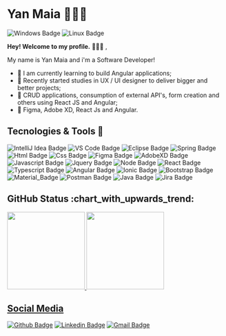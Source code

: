 
<!--
### Hi there 👋
**yanmaiaa/yanmaiaa** is a ✨ _special_ ✨ repository because its `README.md` (this file) appears on your GitHub profile.

Here are some ideas to get you started:

- 🔭 I’m currently working on ...
- 🌱 I’m currently learning ...
- 👯 I’m looking to collaborate on ...
- 🤔 I’m looking for help with ...
- 💬 Ask me about ...
- 📫 How to reach me: ...
- 😄 Pronouns: ...
- ⚡ Fun fact: ...
-->
# **Yan Maia 👨🏽‍💻**
![Windows Badge](https://img.shields.io/badge/Windows-0078D6?style=for-the-badge&logo=windows&logoColor=white)
![Linux Badge](https://img.shields.io/badge/Ubuntu-E95420?style=for-the-badge&logo=ubuntu&logoColor=white)


**Hey! Welcome to my profile.** 🙋🏽‍♂️ ,


My name is Yan Maia and i'm a Software Developer!

- 🔭 I am currently learning to build Angular applications; 
- 🚀 Recently started studies in UX / UI designer to deliver bigger and better projects;
- 🌱 CRUD applications, consumption of external API's, form creation and others using React JS and Angular; 
- 💪 Figma, Adobe XD, React Js and Angular.

<h2>Tecnologies & Tools 🚀</h2>

![IntelliJ Idea Badge](https://img.shields.io/badge/IntelliJIDEA-000000.svg?style=for-the-badge&logo=intellij-idea&logoColor=white)
![VS Code Badge](https://img.shields.io/badge/Visual_Studio_Code-0078D4?style=for-the-badge&logo=visual%20studio%20code&logoColor=white)
![Eclipse Badge](https://img.shields.io/badge/Eclipse-2C2255?style=for-the-badge&logo=eclipse&logoColor=white)
![Spring Badge](https://img.shields.io/badge/Spring-6DB33F?style=for-the-badge&logo=spring&logoColor=white)
![Html Badge](https://img.shields.io/badge/HTML5-E34F26?style=for-the-badge&logo=html5&logoColor=white)
![Css Badge](https://img.shields.io/badge/CSS3-1572B6?style=for-the-badge&logo=css3&logoColor=white)
![Figma Badge](https://img.shields.io/badge/Figma-F24E1E?style=for-the-badge&logo=figma&logoColor=white)
![AdobeXD Badge](https://img.shields.io/badge/Adobe%20XD-FF61F6?style=for-the-badge&logo=Adobe%20XD&logoColor=white)
![Javascript Badge](https://img.shields.io/badge/JavaScript-F7DF1E?style=for-the-badge&logo=javascript&logoColor=black)
![Jquery Badge](https://img.shields.io/badge/jQuery-0769AD?style=for-the-badge&logo=jquery&logoColor=white)
![Node Badge](https://img.shields.io/badge/Node.js-43853D?style=for-the-badge&logo=node.js&logoColor=white)
![React Badge](https://img.shields.io/badge/React-20232A?style=for-the-badge&logo=react&logoColor=61DAFB)
![Typescript Badge](https://img.shields.io/badge/TypeScript-007ACC?style=for-the-badge&logo=typescript&logoColor=white)
![Angular Badge](https://img.shields.io/badge/Angular-DD0031?style=for-the-badge&logo=angular&logoColor=white)
![Ionic Badge](https://img.shields.io/badge/Ionic-3880FF?style=for-the-badge&logo=ionic&logoColor=white)
![Bootstrap Badge](https://img.shields.io/badge/Bootstrap-563D7C?style=for-the-badge&logo=bootstrap&logoColor=white)
![Material_Badge](https://img.shields.io/badge/Material--UI-0081CB?style=for-the-badge&logo=material-ui&logoColor=white)
![Postman Badge](https://img.shields.io/badge/Postman-FF6C37?style=for-the-badge&logo=Postman&logoColor=white)
![Java Badge](https://img.shields.io/badge/Java-ED8B00?style=for-the-badge&logo=java&logoColor=white)
![Jira Badge](https://img.shields.io/badge/Jira-0052CC?style=for-the-badge&logo=Jira&logoColor=white)

<h2>GitHub Status :chart_with_upwards_trend:</h2>
<div>
  <a href="https://github.com/yanmaiaa">
    <img height="180em" src="https://github-readme-stats.vercel.app/api?username=yanmaiaa&show_icons=true&theme=tokyonight&include_all_commits=true&count_private=true"/>
    <img height="180em" src="https://github-readme-stats.vercel.app/api/top-langs/?username=yanmaiaa&layout=compact&langs_count=16&theme=tokyonight"/>
</div>
<h2>Social Media</h2>

[![Github Badge](https://img.shields.io/badge/GitHub-100000?style=for-the-badge&logo=github&logoColor=white)](https://github.com/yanmaiaa)
[![Linkedin Badge](https://img.shields.io/badge/LinkedIn-0077B5?style=for-the-badge&logo=linkedin&logoColor=white)](https://www.linkedin.com/in/yan-maia-b09546119/)
[![Gmail Badge](https://img.shields.io/badge/Gmail-D14836?style=for-the-badge&logo=gmail&logoColor=white)](mailto:yandamasceno01@gmail.com)
